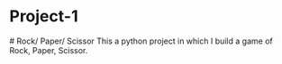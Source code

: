 # Project-1
<dr>
# Rock/ Paper/ Scissor
<dr>
This a python project in which I build a game of Rock, Paper, Scissor.

